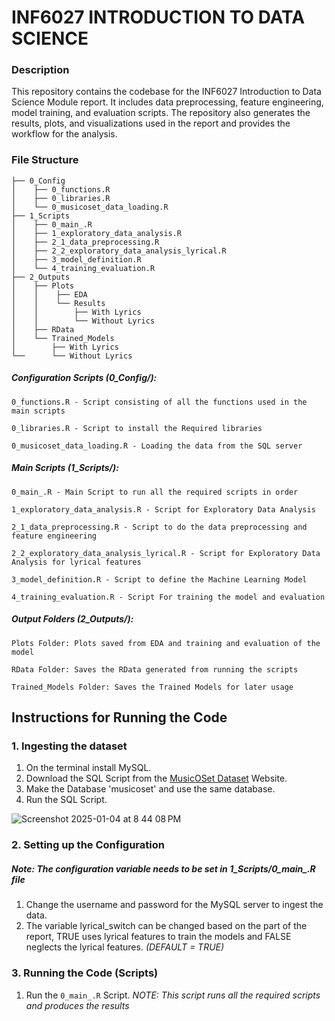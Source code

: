 # INF6027 INTRODUCTION TO DATA SCIENCE
### Description
This repository contains the codebase for the INF6027 Introduction to Data Science Module report. It includes data preprocessing, feature engineering, model training, and evaluation scripts. The repository also generates the results, plots, and visualizations used in the report and provides the workflow for the analysis.

### File Structure
```
├── 0_Config
│    ├── 0_functions.R
│    ├── 0_libraries.R
│    └── 0_musicoset_data_loading.R
├── 1_Scripts
│    ├── 0_main_.R
│    ├── 1_exploratory_data_analysis.R
│    ├── 2_1_data_preprocessing.R
│    ├── 2_2_exploratory_data_analysis_lyrical.R
│    ├── 3_model_definition.R
│    └── 4_training_evaluation.R
├── 2_Outputs
│    ├── Plots
│    │    ├── EDA
│    │    └── Results
│    │        ├── With Lyrics
│    │        └── Without Lyrics
│    ├── RData
│    └── Trained_Models
│        ├── With Lyrics
└──      └── Without Lyrics
```
##### Configuration Scripts (0_Config/):
```
0_functions.R - Script consisting of all the functions used in the main scripts

0_libraries.R - Script to install the Required libraries

0_musicoset_data_loading.R - Loading the data from the SQL server
```

##### Main Scripts (1_Scripts/):
```
0_main_.R - Main Script to run all the required scripts in order

1_exploratory_data_analysis.R - Script for Exploratory Data Analysis

2_1_data_preprocessing.R - Script to do the data preprocessing and feature engineering

2_2_exploratory_data_analysis_lyrical.R - Script for Exploratory Data Analysis for lyrical features

3_model_definition.R - Script to define the Machine Learning Model

4_training_evaluation.R - Script For training the model and evaluation
```

##### Output Folders (2_Outputs/):
```
Plots Folder: Plots saved from EDA and training and evaluation of the model

RData Folder: Saves the RData generated from running the scripts

Trained_Models Folder: Saves the Trained Models for later usage
```
## Instructions for Running the Code
### 1. Ingesting the dataset
1. On the terminal install MySQL.
2. Download the SQL Script from the [MusicOSet Dataset](https://marianaossilva.github.io/DSW2019/index.html#relational>) Website.
3. Make the Database 'musicoset' and use the same database.
4. Run the SQL Script.
   
![Screenshot 2025-01-04 at 8 44 08 PM](https://github.com/user-attachments/assets/72af55fc-2b9b-4315-a4f9-c8feada97bc1)

### 2. Setting up the Configuration
##### Note: The configuration variable needs to be set in 1_Scripts/0_main_.R file
1. Change the username and password for the MySQL server to ingest the data.
2. The variable lyrical_switch can be changed based on the part of the report, TRUE uses lyrical features to train the models and FALSE neglects the lyrical features. *(DEFAULT = TRUE)*

### 3. Running the Code (Scripts)
1. Run the ```0_main_.R``` Script.
*NOTE: This script runs all the required scripts and produces the results*
